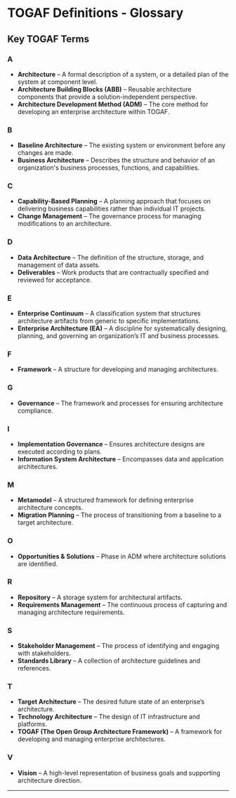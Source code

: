 # TOGAF Definitions - Glossary

## **Key TOGAF Terms**

### **A**

- **Architecture** – A formal description of a system, or a detailed plan of the system at component level.
- **Architecture Building Blocks (ABB)** – Reusable architecture components that provide a solution-independent perspective.
- **Architecture Development Method (ADM)** – The core method for developing an enterprise architecture within TOGAF.

### **B**

- **Baseline Architecture** – The existing system or environment before any changes are made.
- **Business Architecture** – Describes the structure and behavior of an organization's business processes, functions, and capabilities.

### **C**

- **Capability-Based Planning** – A planning approach that focuses on delivering business capabilities rather than individual IT projects.
- **Change Management** – The governance process for managing modifications to an architecture.

### **D**

- **Data Architecture** – The definition of the structure, storage, and management of data assets.
- **Deliverables** – Work products that are contractually specified and reviewed for acceptance.

### **E**

- **Enterprise Continuum** – A classification system that structures architecture artifacts from generic to specific implementations.
- **Enterprise Architecture (EA)** – A discipline for systematically designing, planning, and governing an organization’s IT and business processes.

### **F**

- **Framework** – A structure for developing and managing architectures.

### **G**

- **Governance** – The framework and processes for ensuring architecture compliance.

### **I**

- **Implementation Governance** – Ensures architecture designs are executed according to plans.
- **Information System Architecture** – Encompasses data and application architectures.

### **M**

- **Metamodel** – A structured framework for defining enterprise architecture concepts.
- **Migration Planning** – The process of transitioning from a baseline to a target architecture.

### **O**

- **Opportunities & Solutions** – Phase in ADM where architecture solutions are identified.

### **R**

- **Repository** – A storage system for architectural artifacts.
- **Requirements Management** – The continuous process of capturing and managing architecture requirements.

### **S**

- **Stakeholder Management** – The process of identifying and engaging with stakeholders.
- **Standards Library** – A collection of architecture guidelines and references.

### **T**

- **Target Architecture** – The desired future state of an enterprise’s architecture.
- **Technology Architecture** – The design of IT infrastructure and platforms.
- **TOGAF (The Open Group Architecture Framework)** – A framework for developing and managing enterprise architectures.

### **V**

- **Vision** – A high-level representation of business goals and supporting architecture direction.

---